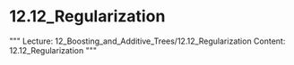 # 12.12_Regularization
"""
Lecture: 12_Boosting_and_Additive_Trees/12.12_Regularization
Content: 12.12_Regularization
"""
